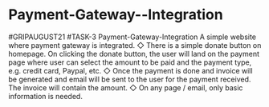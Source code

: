 # Payment-Gateway--Integration
#GRIPAUGUST21
#TASK-3
Payment-Gateway-Integration A simple website where payment gateway is integrated.  ◇ There is a simple donate button on homepage. On clicking the donate button, the user will land on the payment page where user can select the amount to be paid and the payment type, e.g. credit card, Paypal, etc.  ◇ Once the payment is done and invoice will be generated and email will be sent to the user for the payment received. The invoice will contain the amount.  ◇ On any page / email, only basic information is needed.
